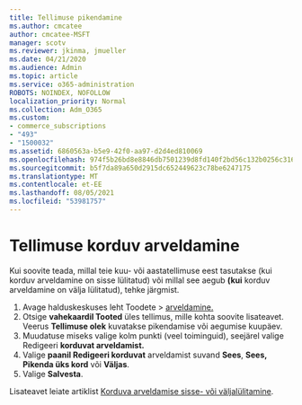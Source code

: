 ```yaml
---
title: Tellimuse pikendamine
ms.author: cmcatee
author: cmcatee-MSFT
manager: scotv
ms.reviewer: jkinma, jmueller
ms.date: 04/21/2020
ms.audience: Admin
ms.topic: article
ms.service: o365-administration
ROBOTS: NOINDEX, NOFOLLOW
localization_priority: Normal
ms.collection: Adm_O365
ms.custom:
- commerce_subscriptions
- "493"
- "1500032"
ms.assetid: 6860563a-b5e9-42f0-aa97-d2d4ed810069
ms.openlocfilehash: 974f5b26bd8e8846db7501239d8fd140f2bd56c132b0256c3166dbf2c2c8b138
ms.sourcegitcommit: b5f7da89a650d2915dc652449623c78be6247175
ms.translationtype: MT
ms.contentlocale: et-EE
ms.lasthandoff: 08/05/2021
ms.locfileid: "53981757"
---
```

# <a name="subscription-recurring-billing"></a>Tellimuse korduv arveldamine

Kui soovite teada, millal teie kuu- või aastatellimuse eest tasutakse (kui korduv arveldamine on sisse lülitatud) või millal see aegub **(kui** korduv arveldamine on välja lülitatud), tehke järgmist. 
  
1. Avage halduskeskuses leht  Toodete \> [arveldamine.](https://go.microsoft.com/fwlink/p/?linkid=842054)
2. Otsige **vahekaardil Tooted** üles tellimus, mille kohta soovite lisateavet. Veerus **Tellimuse olek** kuvatakse pikendamise või aegumise kuupäev.
3. Muudatuse miseks valige kolm punkti (veel toiminguid), seejärel valige Redigeeri **korduvat arveldamist.**
4. Valige **paanil Redigeeri korduvat** arveldamist suvand **Sees**, **Sees, Pikenda üks kord** või **Väljas**.
5. Valige **Salvesta**.

Lisateavet leiate artiklist [Korduva arveldamise sisse- või väljalülitamine](/microsoft-365/commerce/subscriptions/renew-your-subscription).